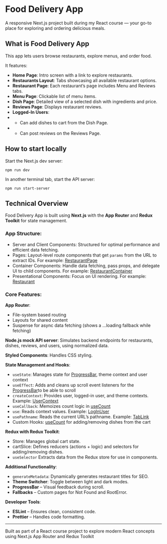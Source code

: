 # Food Delivery App

A responsive Next.js project built during my React course — your go-to place for exploring and ordering delicious meals.

## What is Food Delivery App

This app lets users browse restaurants, explore menus, and order food.

It features:
- **Home Page**: Intro screen with a link to explore restaurants.
- **Restaurants Layout**: Tabs showcasing all available restaurant options.
- **Restaurant Page**: Each restaurant’s page includes Menu and Reviews tabs.
- **Menu Page**: Clickable list of menu items.
- **Dish Page**: Detailed view of a selected dish with ingredients and price.
- **Reviews Page**: Displays restaurant reviews.
- **Logged-In Users**: 
- - Can add dishes to cart from the Dish Page.
- - Can post reviews on the Reviews Page.
    
## How to start locally
Start the Next.js dev server:
```shell
npm run dev
```

In another terminal tab, start the API server:
```shell
npm run start-server
```

## Technical Overview

Food Delivery App is built using **Next.js** with the **App Router** and **Redux Toolkit** for state management.

### App Structure:

- Server and Client Components: Structured for optimal performance and efficient data fetching.
- Pages: Layout-level route components that get `params` from the URL to extract IDs. For example: [RestaurantPage](./src/components/pages/RestaurantPage.jsx)
- Container Components: Handle data fetching, pass props, and delegate UI to child components. For example: [RestaurantContainer](./src/components/Restaurant/Restaurant-container.jsx)
- Presentational Components: Focus on UI rendering. For example: [Restaurant](./src/components/Restaurant/Restaurant.jsx)

### Core Features:

**App Router**:
- File-system based routing
- Layouts for shared content
- Suspense for async data fetching (shows a ...loading fallback while fetching)

**Node.js mock API server**: Simulates backend endpoints for restaurants, dishes, reviews, and users, using normalized data.

**Styled Components**: Handles CSS styling.

**State Management and Hooks**:
- `useState`: Manages state for [ProgressBar](./src/components/ProgressBar/ProgressBar.jsx), theme context and user context
- `useEffect`: Adds and cleans up scroll event listeners for the [ProgressBar](./src/components/ProgressBar/ProgressBar.jsx)to be able to scroll
- `createContext`: Provides user, logged-in user, and theme contexts. Example: [UserContext](./src/components/User-context/index.js)
- `useCallback`: Memoizes count logic in [useCount](./src/components/Dishes-counter/useCount.js)
- `use`: Reads context values. Example: [LogInUser](./src/components/LogInUser/LogInUser.jsx)
- `usePathname`: Reads the current URL’s pathname. Example: [TabLink](./src/components/TabLink/TabLink.jsx)
- Custom Hooks: [useCount](./src/components/Dishes-counter/useCount.js) for adding/removing dishes from the cart

**Redux with Redux Toolkit**:
- Store: Manages global cart state.
- cartSlice: Defines reducers (actions + logic) and selectors for adding/removing dishes.
- `useSelector` Extracts data from the Redux store for use in components.

**Additional Functionality**:
- `generateMetadata`: Dynamically generates restaurant titles for SEO. 
- **Theme Switcher**: Toggle between light and dark modes.
- **ProgressBar** – Visual feedback during scroll.
- **Fallbacks** – Custom pages for Not Found and RootError.

**Developer Tools**:
- **ESLint** – Ensures clean, consistent code.
- **Prettier** – Handles code formatting.

---

Built as part of a React course project to explore modern React concepts using Next.js App Router and Redux Toolkit
